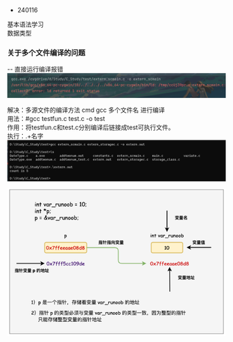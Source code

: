 - 240116

基本语法学习 \
数据类型

### 关于多个文件编译的问题
-- 直接运行编译报错
![img.png](img.png)

解决：多源文件的编译方法
cmd  gcc 多个文件名 进行编译 \
用法：#gcc testfun.c test.c -o test\
作用：将testfun.c和test.c分别编译后链接成test可执行文件。\
执行：.\+名字
![img_1.png](img_1.png)

![img_2.png](img_2.png)